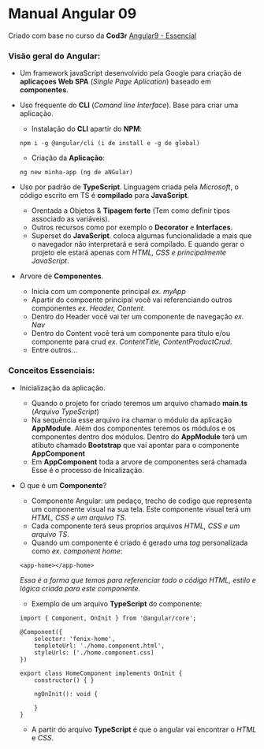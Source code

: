 # Manual Angular 09
Criado com base no curso da **Cod3r** [Angular9 - Essencial](https://www.cod3r.com.br/courses/take/angular-9-essencial)

### Visão geral do Angular:

* Um framework javaScript desenvolvido pela Google para criação de **aplicaçoes Web SPA** (*Single Page Aplication*) baseado em **componentes**.

* Uso frequente do **CLI** (*Comand line Interface*). Base para criar uma aplicação.
    - Instalação do **CLI** apartir do **NPM**:
    ```
    npm i -g @angular/cli (i de install e -g de global)
    ```
    - Criação da **Aplicação**:
    ```
    ng new minha-app (ng de aNGular)
    ```
* Uso por padrão de **TypeScript**. Linguagem criada pela *Microsoft*, o código escrito em TS é **compilado** para **JavaScript**.
    - Orentada a Objetos & **Tipagem forte** (Tem como definir tipos associado as variáveis).
    - Outros recursos como por exemplo o **Decorator** e **Interfaces**.
    - Superset do **JavaScript**. coloca algumas funcionalidade a mais que o navegador não interpretará e será compilado. E quando gerar o projeto ele estará apenas com *HTML, CSS e principalmente JavaScript*.

* Arvore de **Componentes**.
    - Inicia com um componente principal *ex. myApp*
    - Apartir do compoente principal você vai referenciando outros componentes *ex. Header, Content*.
    - Dentro do Header você vai ter um componente de navegação *ex. Nav*
    - Dentro do Content você terá um componente para título e/ou componente para crud *ex. ContentTitle, ContentProductCrud*.
    - Entre outros...

### Conceitos Essenciais:

* Inicialização da aplicação. 
    - Quando o projeto for criado teremos um arquivo chamado **main.ts** (*Arquivo TypeScript*)
    - Na sequência esse arquivo ira chamar o módulo da aplicação **AppModule**. Além dos componentes teremos os módulos e os componentes dentro dos módulos. Dentro do **AppModule** terá um atibuto chamado **Bootstrap** que vai apontar para o componente **AppComponent**
    - Em **AppComponent** toda a arvore de componentes será chamada
Esse é o processo de Inicalização.

* O que é um **Componente**?
    - Componente Angular: um pedaço, trecho de codigo que representa um componente visual na sua tela. Este componente visual terá um *HTML, CSS e um arquivo TS*.
    - Cada componente terá seus proprios arquivos *HTML, CSS e um arquivo TS*.
    - Quando um componente é criado é gerado uma *tag* personalizada como *ex. component home*:
    ```
    <app-home></app-home>
    ```
    *Essa é a forma que temos para referenciar todo o código HTML, estilo e lógica criada para este componente.*

    - Exemplo de um arquivo **TypeScript** do componente:
    ```
    import { Component, OnInit } from '@angular/core';

    @Component({
        selector: 'fenix-home',
        templeteUrl: './home.component.html',
        styleUrls: ['./home.component.css]
    })

    export class HomeComponent implements OnInit {
        constructor() { }

        ngOnInit(): void {

        }
    }    
    ```
    - A partir do arquivo **TypeScript** é que o angular vai encontrar o *HTML* e *CSS*.

